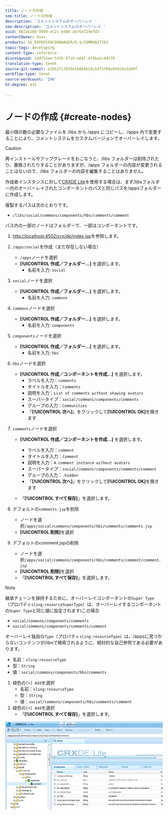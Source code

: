 ```yaml
---
title: ノードの作成
seo-title: ノードの作成
description: 'コメントシステムのオーバーレイ '
seo-description: 'コメントシステムのオーバーレイ '
uuid: 802ae28b-9989-4c2c-b466-ab76a724efd3
contentOwner: User
products: SG_EXPERIENCEMANAGER/6.4/COMMUNITIES
topic-tags: developing
content-type: reference
discoiquuid: cd4f53ee-537b-4f10-a64f-474ba2c44576
translation-type: tm+mt
source-git-commit: e2bb2f17035e16864b1dc54f5768a99429a3dd9f
workflow-type: tm+mt
source-wordcount: '286'
ht-degree: 41%

---
```



# ノードの作成  {#create-nodes}

最小限の数の必要なファイルを /libs から /apps にコピーし、/apps 内で変更することにより、コメントシステムをカスタムバージョンでオーバーレイします。

>[!CAUTION]
>
>再インストールやアップグレードをおこなうと、/libs フォルダーは削除されたり、置換されたりすることがありますが、/apps フォルダーの内容が変更されることはないので、/libs フォルダーの内容を編集することはありません。

作成者インスタンスに対して[CRXDE Lite](../../help/sites-developing/developing-with-crxde-lite.md)を使用する場合は、まず/libsフォルダー内のオーバーレイされたコンポーネントのパスと同じパスを/appsフォルダーに作成します。

複製するパスは次のとおりです。

* `/libs/social/commons/components/hbs/comments/comment`

パス内の一部のノードはフォルダーで、一部はコンポーネントです。

1. [http://localhost:4502/crx/de/index.jsp](http://localhost:4502/crx/de/index.jsp)を参照します。
1. `/apps/social`を作成（まだ存在しない場合）
   * `/apps`ノードを選択
   * **[!UICONTROL 作成／フォルダー...]** を選択します。
      * 名前を入力: `social`
1. `social`ノードを選択
   * **[!UICONTROL 作成／フォルダー...]** を選択します。
      * 名前を入力: `commons`
1. `commons`ノードを選択
   * **[!UICONTROL 作成／フォルダー...]** を選択します。
      * 名前を入力: `components`
1. `components`ノードを選択
   * **[!UICONTROL 作成／フォルダー...]** を選択します。
      * 名前を入力: `hbs`
1. `hbs`ノードを選択
   * **[!UICONTROL 作成／コンポーネントを作成...]** を選択します。
      * ラベルを入力：`comments`
      * タイトルを入力：`Comments`
      * 説明を入力：`List of comments without showing avatars`
      * スーパータイプ：`social/commons/components/comments`
      * グループの入力：`Communities`
      * 「**[!UICONTROL 次へ]**」をクリックして&#x200B;**[!UICONTROL OK]**&#x200B;を開きます
1. `comments`ノードを選択

   * **[!UICONTROL 作成／コンポーネントを作成...]** を選択します。

      * ラベルを入力：`comment`
      * タイトルを入力：`Comment`
      * 説明を入力：`A comment instance without avatars`
      * スーパータイプ：`social/commons/components/comments/comment`
      * グループの入力：`.hidden`
      * 「**[!UICONTROL 次へ]**」をクリックして&#x200B;**[!UICONTROL OK]**&#x200B;を開きます
   * 「**[!UICONTROL すべて保存]**」を選択します。
1. デフォルトの`comments.jsp`を削除
   * ノードを選択`/apps/social/commons/components/hbs/comments/comments.jsp`
   * **[!UICONTROL 削除]**&#x200B;を選択
1. デフォルトのcomment.jspの削除
   * ノードを選択`/apps/social/commons/components/hbs/comments/comment/comment.jsp`
   * **[!UICONTROL 削除]**&#x200B;を選択
   * 「**[!UICONTROL すべて保存]**」を選択します。

>[!NOTE]
>
>継承チェーンを保持するために、オーバーレイコンポーネントの`Super Type`（プロパティ`sling:resourceSuperType`）は、オーバーレイするコンポーネントの`Super Type`と同じ値に設定されます(この場合
>
>* `social/commons/components/comments`
>* `social/commons/components/comments/comment`

>



オーバーレイ独自の`Type`（プロパティ`sling:resourceType`）は、/appsに見つからないコンテンツが/libsで検索されるように、相対的な自己参照である必要があります。
* 名前：`sling:resourceType`
* 型：`String`
* 値：`social/commons/components/hbs/comments`

1. 緑色の`[+] Add`を選択
   * 名前：`sling:resourceType`
   * 型：`String`
   * 値：`social/commons/components/hbs/comments/comment`
1. 緑色の`[+] Add`を選択
   * 「**[!UICONTROL すべて保存]**」を選択します。

![chlimage_1-4](assets/chlimage_1-4.png)

